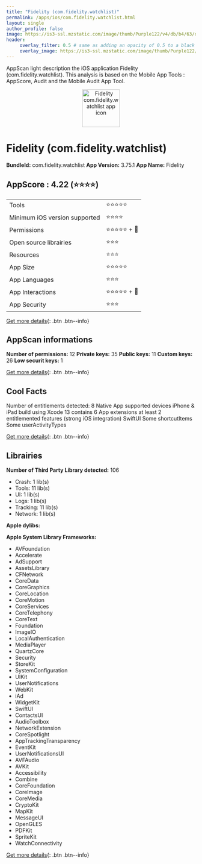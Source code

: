 ```yaml
---
title: "Fidelity (com.fidelity.watchlist)"
permalink: /apps/ios/com.fidelity.watchlist.html
layout: single
author_profile: false
image: https://is3-ssl.mzstatic.com/image/thumb/Purple122/v4/db/b4/63/dbb463da-5bd3-ad16-a69f-11d9037083c2/AppIcon-0-1x_U007emarketing-0-7-0-85-220.png/512x512bb.jpg
header: 
     overlay_filter: 0.5 # same as adding an opacity of 0.5 to a black background
     overlay_image: https://is3-ssl.mzstatic.com/image/thumb/Purple122/v4/db/b4/63/dbb463da-5bd3-ad16-a69f-11d9037083c2/AppIcon-0-1x_U007emarketing-0-7-0-85-220.png/512x512bb.jpg
---
```

AppScan light description the iOS application Fidelity (com.fidelity.watchlist). This analysis is based on the Mobile App Tools : AppScore, Audit and the Mobile Audit App Tool.

  
  
<div style="text-align: center;"><img src="https://is3-ssl.mzstatic.com/image/thumb/Purple122/v4/db/b4/63/dbb463da-5bd3-ad16-a69f-11d9037083c2/AppIcon-0-1x_U007emarketing-0-7-0-85-220.png/512x512bb.jpg" width="100" height="100" alt="Fidelity com.fidelity.watchlist app icon"></div>  
  
# Fidelity (com.fidelity.watchlist)

**BundleId:** com.fidelity.watchlist
**App Version:** 3.75.1
**App Name:** Fidelity


## AppScore : 4.22 (⭐️⭐️⭐️⭐️) 

<table>
<tr><td> Tools </td><td> ⭐️⭐️⭐️⭐️⭐️ </td></tr>
<tr><td> Minimum iOS version supported </td><td> ⭐️⭐️⭐️⭐️ </td></tr>
<tr><td> Permissions </td><td> ⭐️⭐️⭐️⭐️⭐️ + 🌟 </td></tr>
<tr><td> Open source librairies </td><td> ⭐️⭐️⭐️ </td></tr>
<tr><td> Resources </td><td> ⭐️⭐️⭐️ </td></tr>
<tr><td> App Size </td><td> ⭐️⭐️⭐️⭐️⭐️ </td></tr>
<tr><td> App Languages </td><td> ⭐️⭐️⭐️ </td></tr>
<tr><td> App Interactions </td><td> ⭐️⭐️⭐️⭐️⭐️ + 🌟 </td></tr>
<tr><td> App Security </td><td> ⭐️⭐️⭐️ </td></tr>
</table>

[Get more details](/pricing.html){: .btn .btn--info}  
  
## AppScan informations 

**Number of permissions:** 12
**Private keys:** 35
**Public keys:** 11
**Custom keys:** 26
**Low securit keys:** 1
  
[Get more details](/pricing.html){: .btn .btn--info}

## Cool Facts

Number of entitlements detected: 8
Native App
supported devices iPhone & iPad
build using Xcode 13
contains 6 App extensions
at least 2 entitlemented features (strong iOS integration)
SwiftUI
Some shortcutItems 
Some userActivityTypes
  
[Get more details](/pricing.html){: .btn .btn--info}

## Librairies 
**Number of Third Party Library detected:** 106
- Crash: 1 lib(s)
- Tools: 11 lib(s)
- UI: 1 lib(s)
- Logs: 1 lib(s)
- Tracking: 11 lib(s)
- Network: 1 lib(s)

**Apple dylibs:**


**Apple System Library Frameworks:**
- AVFoundation
- Accelerate
- AdSupport
- AssetsLibrary
- CFNetwork
- CoreData
- CoreGraphics
- CoreLocation
- CoreMotion
- CoreServices
- CoreTelephony
- CoreText
- Foundation
- ImageIO
- LocalAuthentication
- MediaPlayer
- QuartzCore
- Security
- StoreKit
- SystemConfiguration
- UIKit
- UserNotifications
- WebKit
- iAd
- WidgetKit
- SwiftUI
- ContactsUI
- AudioToolbox
- NetworkExtension
- CoreSpotlight
- AppTrackingTransparency
- EventKit
- UserNotificationsUI
- AVFAudio
- AVKit
- Accessibility
- Combine
- CoreFoundation
- CoreImage
- CoreMedia
- CryptoKit
- MapKit
- MessageUI
- OpenGLES
- PDFKit
- SpriteKit
- WatchConnectivity


  
[Get more details](/pricing.html){: .btn .btn--info}

